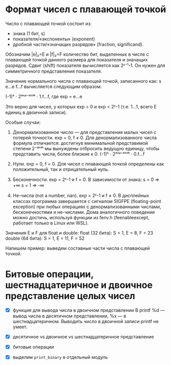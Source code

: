 # Формат чисел с плавающей точкой
Число с плавающей точкой состоит из:
- знака (1 бит, s)
- показателя/«экспоненты» (exponent)
- дробной части/«значащих разрядов» (fraction, significand).

Обозначим |e|₂=E и |f|₂=F количество бит, выделенных в числе с плавающей точкой данного размера для показателя и значащих разрядов.
Сдвиг (shift) показателя вычисляется как 2ᴱ⁻¹-1.
Он нужен для симметричного представления показателя.

Значение нормального числа с плавающей точкой, записанного как:
s e...e f...f
вычисляется следующим образом:

(-1)ˢ ⋅ 2ᵉˣᵖ⁻ˢʰⁱᶠᵗ ⋅ 1.f...f, где exp = e...e

Это верно для чисел, у которых exp > 0 и exp < 2ᴱ-1 (т.е. 1...1, всего E единиц в двоичной записи).

Особые случаи:
1. Денормализованное число — для представления малых чисел с потерей точности.
exp = 0, f ≠ 0. 
Для денормализованного числа формула отличается:
достигнув минимальной представимой степени 2⁻ˢʰⁱᶠᵗ
мы вынуждены отбросить ведущую единицу,
чтобы представить числа, более близкие к 0.
(-1)ˢ ⋅ 2ᵉˣᵖ⁻ˢʰⁱᶠᵗ ⋅ 0.f...f

2. Нули. exp = 0, f = 0. Для чисел с плавающей точкой определены как положительный, так и отрицательный нуль.

3. Бесконечности. exp = 2ᴱ-1 и f = 0. В зависимости от знака:
s = 0 ⇒ +∞
s = 1 ⇒ -∞

4. Не-числа (not a number, nan). exp = 2ᴱ-1 и f ≠ 0. 
В дисплейных классах программа завершается с сигналом
SIGFPE (floating-point exception)
при любых операциях с денормализованными числами,
бесконечностями и не-числами.
Дома аналогичного поведения можно достичь,
используя функции из fenv.h (feenableexcept, работает только в Linux или WSL).

Значения E и F для float и double:
float (32 бита): S = 1, E = 8, F = 23
double (64 бита): S = 1, E = 11, F = 52

Напишем пример: выведем составные части числа с плавающей точкой.

# Битовые операции, шестнадцатеричное и двоичное представление целых чисел

- [x] функция для вывода числа в двоичном представлении
    В printf %d — вывод числа в десятичном представлении, %x — в шестнадцатеричном. Выводить число в двоичной записи printf не умеет.

- [x] десятичное vs двоичное vs шестнадцатеричное представление

- [x] битовые операции
- [x] выделим `print_binary` в отдельный модуль
